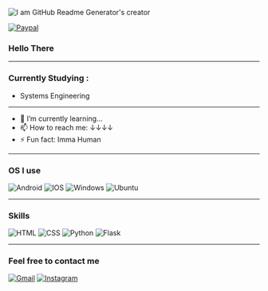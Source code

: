 <!--
**Arsybai/arsybai** is a ✨ _special_ ✨ repository because its `README.md` (this file) appears on your GitHub profile. test-->

<!-- The 'README.md' is by Arsybai (Arsybai i love you), you can follow here: https://github.com/Arsybai -->

<!-- ![banner](https://images-wixmp-ed30a86b8c4ca887773594c2.wixmp.com/f/021047dc-2c54-45b3-8a92-72327b3c6e3a/dfqbk29-49938416-4491-4e96-ba0d-76518fe65fc1.png?token=eyJ0eXAiOiJKV1QiLCJhbGciOiJIUzI1NiJ9.eyJzdWIiOiJ1cm46YXBwOjdlMGQxODg5ODIyNjQzNzNhNWYwZDQxNWVhMGQyNmUwIiwiaXNzIjoidXJuOmFwcDo3ZTBkMTg4OTgyMjY0MzczYTVmMGQ0MTVlYTBkMjZlMCIsIm9iaiI6W1t7InBhdGgiOiJcL2ZcLzAyMTA0N2RjLTJjNTQtNDViMy04YTkyLTcyMzI3YjNjNmUzYVwvZGZxYmsyOS00OTkzODQxNi00NDkxLTRlOTYtYmEwZC03NjUxOGZlNjVmYzEucG5nIn1dXSwiYXVkIjpbInVybjpzZXJ2aWNlOmZpbGUuZG93bmxvYWQiXX0.xfTbZjuZDAhZ4to3876HKTk-QKIfEqUNp61pEyguKfg) -->


![I am GitHub Readme Generator's creator](https://wallpapercave.com/uwp/uwp3841918.gif)

[![Paypal](https://img.shields.io/badge/PayPal-00457C?style=for-the-badge&logo=paypal&logoColor=white)](https://www.paypal.com/donate/?hosted_button_id=7P22SAK9FTTJC)

### Hello There
---
### Currently Studying :
- Systems Engineering

---
- 🌱 I’m currently learning...
- 📫 How to reach me: ↓↓↓↓
- ⚡ Fun fact: Imma Human

---

### OS I use

![Android](https://img.shields.io/badge/Android-3DDC84?style=for-the-badge&logo=android&logoColor=white)
![IOS](https://img.shields.io/badge/iOS-000000?style=for-the-badge&logo=ios&logoColor=white)
![Windows](https://img.shields.io/badge/Windows-0078D6?style=for-the-badge&logo=windows&logoColor=white)
![Ubuntu](https://img.shields.io/badge/Ubuntu-E95420?style=for-the-badge&logo=ubuntu&logoColor=white)

---

### Skills

![HTML](https://img.shields.io/badge/HTML-239120?style=for-the-badge&logo=html5&logoColor=white)
![CSS](https://img.shields.io/badge/CSS-239120?&style=for-the-badge&logo=css3&logoColor=white)
![Python](https://img.shields.io/badge/Python-3776AB?style=for-the-badge&logo=python&logoColor=white)
![Flask](https://img.shields.io/badge/Flask-000000?style=for-the-badge&logo=flask&logoColor=white)
<!-- ![JS](https://img.shields.io/badge/JavaScript-F7DF1E?style=for-the-badge&logo=javascript&logoColor=black)
![JAVA](https://img.shields.io/badge/Java-ED8B00?style=for-the-badge&logo=java&logoColor=white) -->


---

### Feel free to contact me

[![Gmail](https://img.shields.io/badge/Gmail-D14836?style=for-the-badge&logo=gmail&logoColor=white)](mailto:andruvrr@gmail.com)
[![Instagram](https://img.shields.io/badge/Instagram-E4405F?style=for-the-badge&logo=instagram&logoColor=white)](https://www.instagram.com/andrurr_7u7)
